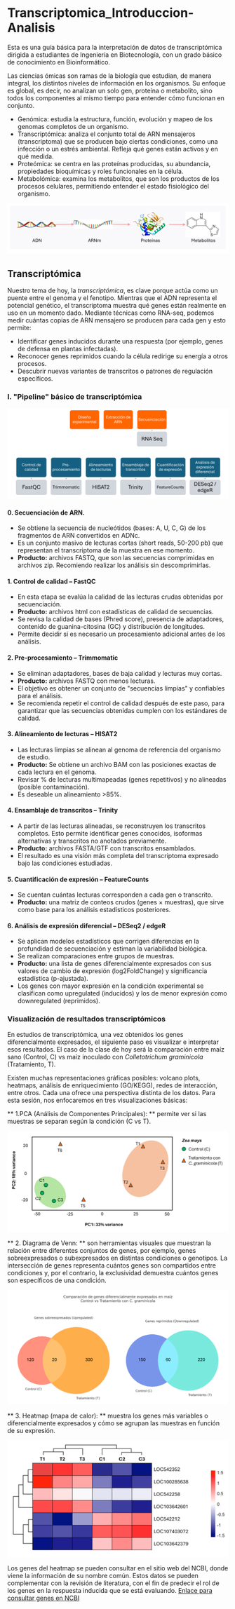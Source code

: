 # Transcriptomica_Introduccion-Analisis
Esta es una guía básica para la interpretación de datos de transcriptómica dirigida a estudiantes de Ingeniería en Biotecnología, con un grado básico de conocimiento en Bioinformático. 

Las ciencias ómicas son ramas de la biología que estudian, de manera integral, los distintos niveles de información en los organismos. Su enfoque es global, es decir, no analizan un solo gen, proteína o metabolito, sino todos los componentes al mismo tiempo para entender cómo funcionan en conjunto.

* Genómica: estudia la estructura, función, evolución y mapeo de los genomas completos de un organismo.
* Transcriptómica: analiza el conjunto total de ARN mensajeros (transcriptoma) que se producen bajo ciertas condiciones, como una infección o un estrés ambiental. Refleja qué genes están activos y en qué medida.
* Proteómica: se centra en las proteínas producidas, su abundancia, propiedades bioquímicas y roles funcionales en la célula.
* Metabolómica: examina los metabolitos, que son los productos de los procesos celulares, permitiendo entender el estado fisiológico del organismo.

![omicas](omicas.png)

## Transcriptómica 

Nuestro tema de hoy, la *transcriptómica*, es clave porque actúa como un puente entre el genoma y el fenotipo. Mientras que el ADN representa el potencial genético, el transcriptoma muestra qué genes están realmente en uso en un momento dado. Mediante técnicas como RNA-seq, podemos medir cuántas copias de ARN mensajero se producen para cada gen y esto permite: 
* Identificar genes inducidos durante una respuesta (por ejemplo, genes de defensa en plantas infectadas).
* Reconocer genes reprimidos cuando la célula redirige su energía a otros procesos.
* Descubrir nuevas variantes de transcritos o patrones de regulación específicos.

### I. "Pipeline" básico de transcriptómica

 ![pipeline](_pipeline.png)

#### 0. Secuenciación de ARN.
* Se obtiene la secuencia de nucleótidos (bases: A, U, C, G) de los fragmentos de ARN convertidos en ADNc.
* Es un conjunto masivo de lecturas cortas (short reads, 50-200 pb) que representan el transcriptoma de la muestra en ese momento.
* **Producto:** archivos FASTQ, que son las secuencias comprimidas en archivos zip. Recomiendo realizar los análisis sin descomprimirlas. 

#### 1. Control de calidad – FastQC

* En esta etapa se evalúa la calidad de las lecturas crudas obtenidas por secuenciación.
* **Producto:** archivos html con estadísticas de calidad de secuencias. 
* Se revisa la calidad de bases (Phred score), presencia de adaptadores, contenido de guanina-citosina (GC) y distribución de longitudes.
* Permite decidir si es necesario un procesamiento adicional antes de los análisis.

#### 2. Pre-procesamiento – Trimmomatic

* Se eliminan adaptadores, bases de baja calidad y lecturas muy cortas.
* **Producto:** archivos FASTQ con menos lecturas. 
* El objetivo es obtener un conjunto de "secuencias limpias" y confiables para el análisis.
* Se recomienda repetir el control de calidad después de este paso, para garantizar que las secuencias obtenidas cumplen con los estándares de calidad. 

#### 3. Alineamiento de lecturas – HISAT2

* Las lecturas limpias se alinean al genoma de referencia del organismo de estudio.
* **Producto:** Se obtiene un archivo BAM con las posiciones exactas de cada lectura en el genoma.
* Revisar % de lecturas multimapeadas (genes repetitivos) y no alineadas (posible contaminación).
* Es deseable un alineamiento >85%. 

#### 4. Ensamblaje de transcritos – Trinity

* A partir de las lecturas alineadas, se reconstruyen los transcritos completos. Esto permite identificar genes conocidos, isoformas alternativas y transcritos no anotados previamente.
* **Producto:** archivos FASTA/GTF con transcritos ensamblados.
* El resultado es una visión más completa del transcriptoma expresado bajo las condiciones estudiadas.

#### 5. Cuantificación de expresión – FeatureCounts

* Se cuentan cuántas lecturas corresponden a cada gen o transcrito.
* **Producto:** una matriz de conteos crudos (genes × muestras), que sirve como base para los análisis estadísticos posteriores.

#### 6. Análisis de expresión diferencial – DESeq2 / edgeR

* Se aplican modelos estadísticos que corrigen diferencias en la profundidad de secuenciación y estiman la variabilidad biológica.
* Se realizan comparaciones entre grupos de muestras. 
* **Producto:** una lista de genes diferencialmente expresados con sus valores de cambio de expresión (log2FoldChange) y significancia estadística (p-ajustada).
* Los genes con mayor expresión en la condición experimental se clasifican como upregulated (inducidos) y los de menor expresión como downregulated (reprimidos).

### Visualización de resultados transcriptómicos

En estudios de transcriptómica, una vez obtenidos los genes diferencialmente expresados, el siguiente paso es visualizar e interpretar esos resultados. 
El caso de la clase de hoy será la comparación entre maíz sano (Control, C) vs maíz inoculado con _Colletotrichum graminicola_ (Tratamiento, T). 

Existen muchas representaciones gráficas posibles: volcano plots, heatmaps, análisis de enriquecimiento (GO/KEGG), redes de interacción, entre otros. Cada una ofrece una perspectiva distinta de los datos. Para esta sesión, nos enfocaremos en tres visualizaciones básicas:

** 1.PCA (Análisis de Componentes Principales): ** permite ver si las muestras se separan según la condición (C vs T).

 ![PCA](PCA.png)

** 2. Diagrama de Venn: ** son herramientas visuales que muestran la relación entre diferentes conjuntos de genes, por ejemplo, genes sobreexpresados o subexpresados en distintas condiciones o genotipos. La intersección de genes representa cuántos genes son compartidos entre condiciones y, por el contrario, la exclusividad demuestra cuántos genes son específicos de una condición. 

![Venn](_venn.png)

** 3. Heatmap (mapa de calor): ** muestra los genes más variables o diferencialmente expresados y cómo se agrupan las muestras en función de su expresión.

![Heatmap](_heatmap.png)

Los genes del heatmap se pueden consultar en el sitio web del NCBI, donde viene la información de su nombre común. Estos datos se pueden complementar con la revisión de literatura, con el fin de predecir el rol de los genes en la respuesta inducida que se está evaluando. 
[Enlace para consultar genes en NCBI](https://www.ncbi.nlm.nih.gov/gene/)


